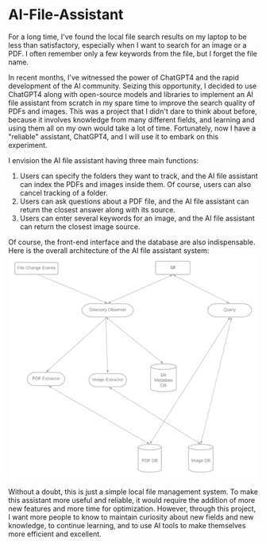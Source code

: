 # AI-File-Assistant

For a long time, I've found the local file search results on my laptop to be less than satisfactory, especially when I want to search for an image or a PDF. I often remember only a few keywords from the file, but I forget the file name.

In recent months, I've witnessed the power of ChatGPT4 and the rapid development of the AI community. Seizing this opportunity, I decided to use ChatGPT4 along with open-source models and libraries to implement an AI file assistant from scratch in my spare time to improve the search quality of PDFs and images. This was a project that I didn't dare to think about before, because it involves knowledge from many different fields, and learning and using them all on my own would take a lot of time. Fortunately, now I have a "reliable" assistant, ChatGPT4, and I will use it to embark on this experiment.

I envision the AI file assistant having three main functions:

1. Users can specify the folders they want to track, and the AI file assistant can index the PDFs and images inside them. Of course, users can also cancel tracking of a folder.
2. Users can ask questions about a PDF file, and the AI file assistant can return the closest answer along with its source.
3. Users can enter several keywords for an image, and the AI file assistant can return the closest image source.

Of course, the front-end interface and the database are also indispensable. Here is the overall architecture of the AI file assistant system:
![Overall architecture](./overall_architecture.png)

Without a doubt, this is just a simple local file management system. To make this assistant more useful and reliable, it would require the addition of more new features and more time for optimization. However, through this project, I want more people to know to maintain curiosity about new fields and new knowledge, to continue learning, and to use AI tools to make themselves more efficient and excellent.
